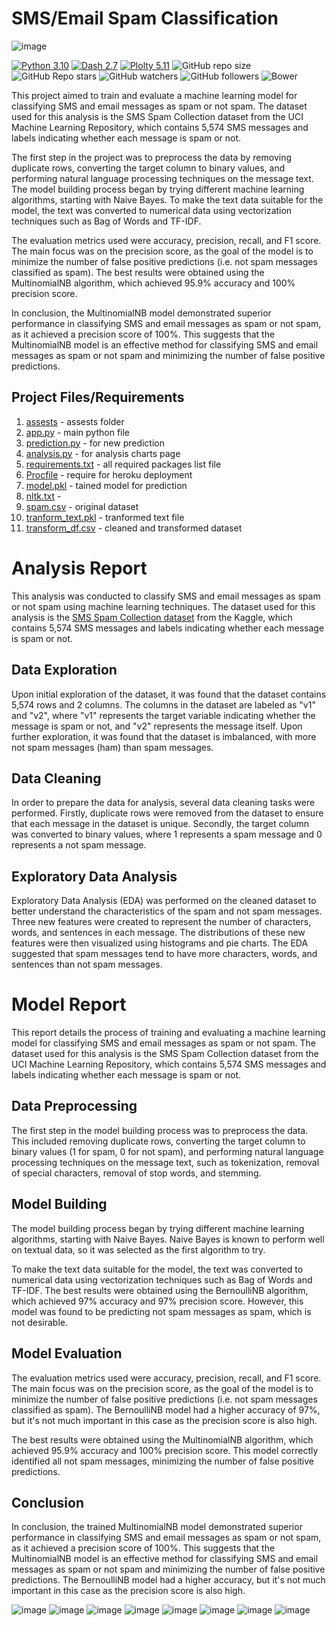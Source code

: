 # SMS/Email Spam Classification

![image](https://user-images.githubusercontent.com/40932902/213201019-8a0126cd-8bac-4b2c-9905-a36be6cd0d4a.png)



[![Python 3.10](https://img.shields.io/badge/python-3.10-blue.svg)](https://www.python.org/downloads/release/python-310/)
[![Dash 2.7](https://img.shields.io/badge/Dash-2.7-blue)](https://dash.plotly.com/)
[![Plolty 5.11](https://img.shields.io/badge/Plotly-5.11-blue)](https://pypi.org/project/plotly/)
![GitHub repo size](https://img.shields.io/github/repo-size/santos-k/SMS-SPAM-Classifier?logo=github) 
![GitHub Repo stars](https://img.shields.io/github/stars/santos-k/SMS-SPAM-Classifier?style=social) 
![GitHub watchers](https://img.shields.io/github/watchers/santos-k/SMS-SPAM-Classifier?style=social) 
![GitHub followers](https://img.shields.io/github/followers/santos-k?style=social) 
![Bower](https://img.shields.io/bower/l/flask) 

This project aimed to train and evaluate a machine learning model for classifying SMS and email messages as spam or not spam. The dataset used for this analysis is the SMS Spam Collection dataset from the UCI Machine Learning Repository, which contains 5,574 SMS messages and labels indicating whether each message is spam or not.

The first step in the project was to preprocess the data by removing duplicate rows, converting the target column to binary values, and performing natural language processing techniques on the message text. The model building process began by trying different machine learning algorithms, starting with Naive Bayes. To make the text data suitable for the model, the text was converted to numerical data using vectorization techniques such as Bag of Words and TF-IDF.

The evaluation metrics used were accuracy, precision, recall, and F1 score. The main focus was on the precision score, as the goal of the model is to minimize the number of false positive predictions (i.e. not spam messages classified as spam). The best results were obtained using the MultinomialNB algorithm, which achieved 95.9% accuracy and 100% precision score.

In conclusion, the MultinomialNB model demonstrated superior performance in classifying SMS and email messages as spam or not spam, as it achieved a precision score of 100%. This suggests that the MultinomialNB model is an effective method for classifying SMS and email messages as spam or not spam and minimizing the number of false positive predictions.

## Project Files/Requirements
1. [assests](https://github.com/santos-k/SMS-SPAM-Classifier/tree/main/assets) - assests folder
2. [app.py](https://github.com/santos-k/SMS-SPAM-Classifier/tree/main/app.py) - main python file
3. [prediction.py](https://github.com/santos-k/SMS-SPAM-Classifier/tree/main/prediction.py) - for new prediction 
4. [analysis.py](https://github.com/santos-k/SMS-SPAM-Classifier/tree/main/analysis.py) - for analysis charts page
5. [requirements.txt](https://github.com/santos-k/SMS-SPAM-Classifier/tree/main/requirements.txt) - all required packages list file
6. [Procfile](https://github.com/santos-k/SMS-SPAM-Classifier/tree/main/Procfile) - require for heroku deployment
7. [model.pkl](https://github.com/santos-k/SMS-SPAM-Classifier/tree/main/model.pkl) - tained model for prediction
8. [nltk.txt](https://github.com/santos-k/SMS-SPAM-Classifier/tree/main/nltk.txt) - 
9. [spam.csv](https://github.com/santos-k/SMS-SPAM-Classifier/tree/main/spam.csv) - original dataset
10. [tranform_text.pkl](https://github.com/santos-k/SMS-SPAM-Classifier/tree/main/transform_text.pkl) - tranformed text file
11. [transform_df.csv](https://github.com/santos-k/SMS-SPAM-Classifier/tree/main/transform_df.csv) - cleaned and transformed dataset

# Analysis Report
This analysis was conducted to classify SMS and email messages as spam or not spam using machine learning techniques. The dataset used for this analysis is the [SMS Spam Collection dataset](https://www.kaggle.com/datasets/uciml/sms-spam-collection-dataset) from the Kaggle, which contains 5,574 SMS messages and labels indicating whether each message is spam or not.

## **Data Exploration**
Upon initial exploration of the dataset, it was found that the dataset contains 5,574 rows and 2 columns. The columns in the dataset are labeled as "v1" and "v2", where "v1" represents the target variable indicating whether the message is spam or not, and "v2" represents the message itself. Upon further exploration, it was found that the dataset is imbalanced, with more not spam messages (ham) than spam messages.

## Data Cleaning
In order to prepare the data for analysis, several data cleaning tasks were performed. Firstly, duplicate rows were removed from the dataset to ensure that each message in the dataset is unique. Secondly, the target column was converted to binary values, where 1 represents a spam message and 0 represents a not spam message.

## Exploratory Data Analysis
Exploratory Data Analysis (EDA) was performed on the cleaned dataset to better understand the characteristics of the spam and not spam messages. Three new features were created to represent the number of characters, words, and sentences in each message. The distributions of these new features were then visualized using histograms and pie charts. The EDA suggested that spam messages tend to have more characters, words, and sentences than not spam messages.

# Model Report
This report details the process of training and evaluating a machine learning model for classifying SMS and email messages as spam or not spam. The dataset used for this analysis is the SMS Spam Collection dataset from the UCI Machine Learning Repository, which contains 5,574 SMS messages and labels indicating whether each message is spam or not.

## Data Preprocessing
The first step in the model building process was to preprocess the data. This included removing duplicate rows, converting the target column to binary values (1 for spam, 0 for not spam), and performing natural language processing techniques on the message text, such as tokenization, removal of special characters, removal of stop words, and stemming.

## Model Building
The model building process began by trying different machine learning algorithms, starting with Naive Bayes. Naive Bayes is known to perform well on textual data, so it was selected as the first algorithm to try.

To make the text data suitable for the model, the text was converted to numerical data using vectorization techniques such as Bag of Words and TF-IDF. The best results were obtained using the BernoulliNB algorithm, which achieved 97% accuracy and 97% precision score. However, this model was found to be predicting not spam messages as spam, which is not desirable.

## Model Evaluation
The evaluation metrics used were accuracy, precision, recall, and F1 score. The main focus was on the precision score, as the goal of the model is to minimize the number of false positive predictions (i.e. not spam messages classified as spam). The BernoulliNB model had a higher accuracy of 97%, but it's not much important in this case as the precision score is also high.

The best results were obtained using the MultinomialNB algorithm, which achieved 95.9% accuracy and 100% precision score. This model correctly identified all not spam messages, minimizing the number of false positive predictions.

## Conclusion
In conclusion, the trained MultinomialNB model demonstrated superior performance in classifying SMS and email messages as spam or not spam, as it achieved a precision score of 100%. This suggests that the MultinomialNB model is an effective method for classifying SMS and email messages as spam or not spam and minimizing the number of false positive predictions. The BernoulliNB model had a higher accuracy, but it's not much important in this case as the precision score is also high.



![image](https://user-images.githubusercontent.com/40932902/168224057-d1391cf8-f9ef-4d37-9a8b-25d9d7cdeb80.png)
![image](https://user-images.githubusercontent.com/40932902/168224199-f36dfa2e-8f23-4309-b604-be9ce3db65c8.png)
![image](https://user-images.githubusercontent.com/40932902/168224261-6293c592-b206-499e-ae4d-05093d9c6d53.png)
![image](https://user-images.githubusercontent.com/40932902/168224307-c08a0b2d-b729-444e-a936-5fccc2999b77.png)
![image](https://user-images.githubusercontent.com/40932902/168224407-226b8d53-4a89-42e5-9ce5-4e4af45c807b.png)
![image](https://user-images.githubusercontent.com/40932902/168224541-0163716d-6b0b-4f0b-ae0d-9a37e64ac811.png)
![image](https://user-images.githubusercontent.com/40932902/168224573-460fe25b-19a8-4fdc-81aa-54cd4792688b.png)
![image](https://user-images.githubusercontent.com/40932902/168224663-03d74fb7-400a-4045-9452-b2152ecd0152.png)
